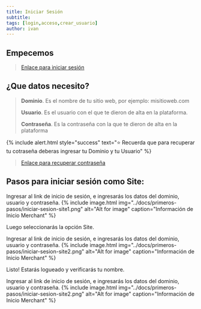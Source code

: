 ```yaml
---
title: Iniciar Sesión
subtitle: 
tags: [login,acceso,crear_usuario]
author: ivan
---
```


## Empecemos

> [Enlace para iniciar sesión](https://sitecentral.ezcentral-tech.ch/login)

## ¿Que datos necesito?

> **Dominio**. Es el nombre de tu sitio web, por ejemplo: misitioweb.com
> 
> **Usuario**. Es el usuario con el que te dieron de alta en la plataforma.
> 
> **Contraseña**. Es la contraseña con la que te dieron de alta en la plataforma

{% include alert.html style="success" text="⭐ Recuerda que para recuperar tu cotraseña deberas ingresar tu Dominio y tu Usuario" %}

> [Enlace para recuperar contraseña](https://sitecentral.ezcentral-tech.ch/password-recovery)

## Pasos para iniciar sesión como Site:

Ingresar al link de inicio de sesión, e ingresarás los datos del dominio, usuario y contraseña.
{% include image.html img="../docs/primeros-pasos/iniciar-sesion-site1.png" alt="Alt for image" caption="Información de Inicio Merchant" %}

Luego seleccionarás la opción Site.

Ingresar al link de inicio de sesión, e ingresarás los datos del dominio, usuario y contraseña.
{% include image.html img="../docs/primeros-pasos/iniciar-sesion-site2.png" alt="Alt for image" caption="Información de Inicio Merchant" %}

Listo! Estarás logueado y verificarás tu nombre. 

Ingresar al link de inicio de sesión, e ingresarás los datos del dominio, usuario y contraseña.
{% include image.html img="../docs/primeros-pasos/iniciar-sesion-site2.png" alt="Alt for image" caption="Información de Inicio Merchant" %}




